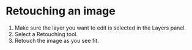 # Retouching an image

1. Make sure the layer you want to edit is selected in the Layers panel.
2. Select a Retouching tool.
3. Retouch the image as you see fit.